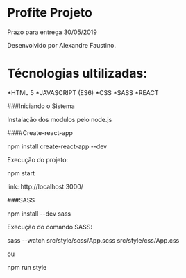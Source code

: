# Profite Projeto

Prazo para entrega 30/05/2019

Desenvolvido por Alexandre Faustino.

# Técnologias ultilizadas:
*HTML 5
*JAVASCRIPT (ES6)
*CSS 
*SASS
*REACT

###Iniciando o Sistema

Instalação dos modulos pelo node.js

####Create-react-app

npm install create-react-app --dev 

Execução do projeto:

npm start

link: http://localhost:3000/

###SASS

npm install --dev sass

Execução do comando SASS:

sass --watch src/style/scss/App.scss src/style/css/App.css

ou

npm run style 
